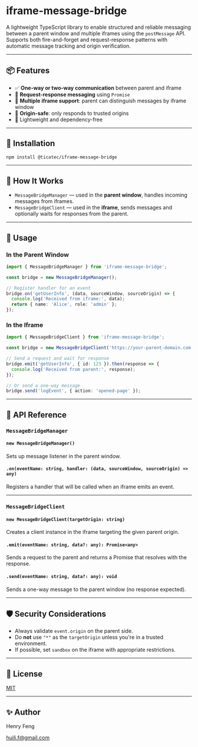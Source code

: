 # iframe-message-bridge

A lightweight TypeScript library to enable structured and reliable messaging between a parent window and multiple iframes using the `postMessage` API. Supports both fire-and-forget and request-response patterns with automatic message tracking and origin verification.

---

## 📦 Features

- ✅ **One-way or two-way communication** between parent and iframe
- 🔁 **Request-response messaging** using `Promise`
- 🧩 **Multiple iframe support**: parent can distinguish messages by iframe window
- 🔐 **Origin-safe**: only responds to trusted origins
- 🧼 Lightweight and dependency-free

---

## 🚀 Installation

```bash
npm install @ticatec/iframe-message-bridge
````

---

## 🧠 How It Works

* `MessageBridgeManager` — used in the **parent window**, handles incoming messages from iframes.
* `MessageBridgeClient` — used in the **iframe**, sends messages and optionally waits for responses from the parent.

---

## 🔧 Usage

### In the Parent Window

```ts
import { MessageBridgeManager } from 'iframe-message-bridge';

const bridge = new MessageBridgeManager();

// Register handler for an event
bridge.on('getUserInfo', (data, sourceWindow, sourceOrigin) => {
  console.log('Received from iframe:', data);
  return { name: 'Alice', role: 'admin' };
});
```

### In the Iframe

```ts
import { MessageBridgeClient } from 'iframe-message-bridge';

const bridge = new MessageBridgeClient('https://your-parent-domain.com');

// Send a request and wait for response
bridge.emit('getUserInfo', { id: 123 }).then(response => {
  console.log('Received from parent:', response);
});

// Or send a one-way message
bridge.send('logEvent', { action: 'opened-page' });
```

---

## 📌 API Reference

### `MessageBridgeManager`

#### `new MessageBridgeManager()`

Sets up message listener in the parent window.

#### `.on(eventName: string, handler: (data, sourceWindow, sourceOrigin) => any)`

Registers a handler that will be called when an iframe emits an event.

---

### `MessageBridgeClient`

#### `new MessageBridgeClient(targetOrigin: string)`

Creates a client instance in the iframe targeting the given parent origin.

#### `.emit(eventName: string, data?: any): Promise<any>`

Sends a request to the parent and returns a Promise that resolves with the response.

#### `.send(eventName: string, data?: any): void`

Sends a one-way message to the parent window (no response expected).

---

## 🛡️ Security Considerations

* Always validate `event.origin` on the parent side.
* Do **not** use `"*"` as the `targetOrigin` unless you're in a trusted environment.
* If possible, set `sandbox` on the iframe with appropriate restrictions.

---

## 📜 License

[MIT](./LICENSE)

---

## ✨ Author

Henry Feng

huili.f@gmail.com
